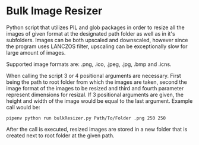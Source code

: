# Bulk Image Resizer

Python script that utilizes PIL and glob packages in order to resize all the images of given format at the designated path folder as well as in it's subfolders. Images can be both upscaled and downscaled, however since the program uses LANCZOS filter, upscaling can be exceptionally slow for large amount of images.

Supported image formats are: .png, .ico, .jpeg, .jpg, .bmp and .icns.

When calling the script 3 or 4 positional arguments are necessary. First being the path to root folder from which the images are taken, second the image format of the images to be resized and third and fourth parameter represent dimensions for resizal. If 3 positional arguments are given, the height and width of the image would be equal to the last argument. Example call would be:

```
pipenv python run bulkResizer.py Path/To/Folder .png 250 250
```

After the call is executed, resized images are stored in a new folder that is created next to root folder at the given path.
